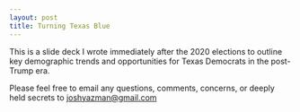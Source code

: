 ```yaml
---
layout: post
title: Turning Texas Blue
---
```


This is a slide deck I wrote immediately after the 2020 elections to outline key demographic trends and opportunities for Texas Democrats in the post-Trump era. 

<object data="/images/pdf_files/TX Lay of the Land - POST 2020 UPDATE.pdf" width="800" height="600" type='application/pdf'/>

Please feel free to email any questions, comments, concerns, or deeply held secrets to joshyazman@gmail.com
